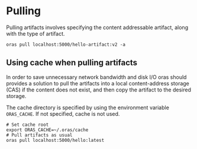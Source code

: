 # Pulling

Pulling artifacts involves specifying the content addressable artifact, along with the type of artifact.

```
oras pull localhost:5000/hello-artifact:v2 -a
```

## Using cache when pulling artifacts

In order to save unnecessary network bandwidth and disk I/O oras should provides a solution to pull the artifacts into a local content-address storage (CAS) if the content does not exist, and then copy the artifact to the desired storage.

The cache directory is specified by using the environment variable `ORAS_CACHE`. If not specified, cache is not used.

```
# Set cache root
export ORAS_CACHE=~/.oras/cache
# Pull artifacts as usual
oras pull localhost:5000/hello:latest
```